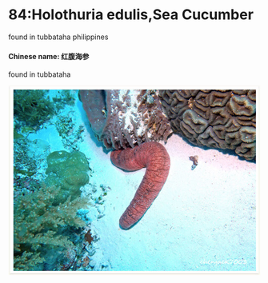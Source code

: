 # 84:Holothuria edulis,Sea Cucumber

found in tubbataha philippines

#### Chinese name: 红腹海参

found in tubbataha

![](../../.gitbook/assets/holothuria-edulis.jpg)

